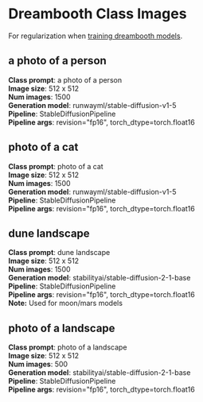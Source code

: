 # Dreambooth Class Images

For regularization when [training dreambooth models](https://github.com/huggingface/notebooks/blob/main/diffusers/sd_dreambooth_training.ipynb).

## a photo of a person

**Class prompt**: a photo of a person\
**Image size**: 512 x 512\
**Num images**: 1500\
**Generation model**: runwayml/stable-diffusion-v1-5\
**Pipeline**: StableDiffusionPipeline\
**Pipeline args**: revision="fp16", torch_dtype=torch.float16

## photo of a cat

**Class prompt**: photo of a cat\
**Image size**: 512 x 512\
**Num images**: 1500\
**Generation model**: runwayml/stable-diffusion-v1-5\
**Pipeline**: StableDiffusionPipeline\
**Pipeline args**: revision="fp16", torch_dtype=torch.float16

## dune landscape

**Class prompt**: dune landscape\
**Image size**: 512 x 512\
**Num images**: 1500\
**Generation model**: stabilityai/stable-diffusion-2-1-base\
**Pipeline**: StableDiffusionPipeline\
**Pipeline args**: revision="fp16", torch_dtype=torch.float16\
**Note:** Used for moon/mars models

## photo of a landscape

**Class prompt**: photo of a landscape\
**Image size**: 512 x 512\
**Num images**: 500\
**Generation model**: stabilityai/stable-diffusion-2-1-base\
**Pipeline**: StableDiffusionPipeline\
**Pipeline args**: revision="fp16", torch_dtype=torch.float16